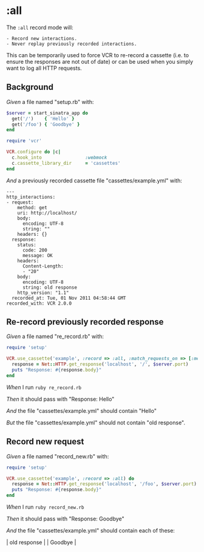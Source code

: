 # :all

The `:all` record mode will:

    - Record new interactions.
    - Never replay previously recorded interactions.

  This can be temporarily used to force VCR to re-record
  a cassette (i.e. to ensure the responses are not out of date)
  or can be used when you simply want to log all HTTP requests.

## Background

_Given_ a file named "setup.rb" with:

```ruby
$server = start_sinatra_app do
  get('/')    { 'Hello' }
  get('/foo') { 'Goodbye' }
end

require 'vcr'

VCR.configure do |c|
  c.hook_into                :webmock
  c.cassette_library_dir     = 'cassettes'
end
```

_And_ a previously recorded cassette file "cassettes/example.yml" with:

```
--- 
http_interactions: 
- request: 
    method: get
    uri: http://localhost/
    body: 
      encoding: UTF-8
      string: ""
    headers: {}
  response: 
    status: 
      code: 200
      message: OK
    headers: 
      Content-Length: 
      - "20"
    body: 
      encoding: UTF-8
      string: old response
    http_version: "1.1"
  recorded_at: Tue, 01 Nov 2011 04:58:44 GMT
recorded_with: VCR 2.0.0
```

## Re-record previously recorded response

_Given_ a file named "re_record.rb" with:

```ruby
require 'setup'

VCR.use_cassette('example', :record => :all, :match_requests_on => [:method, :host, :path]) do
  response = Net::HTTP.get_response('localhost', '/', $server.port)
  puts "Response: #{response.body}"
end
```

_When_ I run `ruby re_record.rb`

_Then_ it should pass with "Response: Hello"

_And_ the file "cassettes/example.yml" should contain "Hello"

_But_ the file "cassettes/example.yml" should not contain "old response".

## Record new request

_Given_ a file named "record_new.rb" with:

```ruby
require 'setup'

VCR.use_cassette('example', :record => :all) do
  response = Net::HTTP.get_response('localhost', '/foo', $server.port)
  puts "Response: #{response.body}"
end
```

_When_ I run `ruby record_new.rb`

_Then_ it should pass with "Response: Goodbye"

_And_ the file "cassettes/example.yml" should contain each of these:

| old response |
| Goodbye      |
